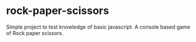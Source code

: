 # rock-paper-scissors

Simple project to test knowledge of basic javascript.
A console based game of Rock paper scissors.